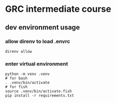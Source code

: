 # GRC intermediate course 

## dev environment usage 

### allow direnv to load .envrc
```shell
direnv allow
```


### enter virtual environment
```shell
python -m venv .venv
# for bash
. .venv/bin/activate
# for fish 
source .venv/bin/activate.fish
pip install -r requirements.txt
```
